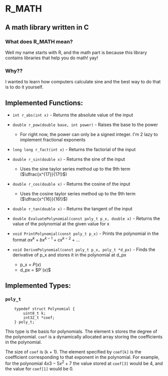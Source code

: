 # R_MATH
## A math library written in C

### What does R_MATH mean?
Well my name starts with R, and the math part is because this library contains libraries that help you do math! yay!

### Why??
I wanted to learn how computers calculate sine and the best way to do that is to do it yourself.

## Implemented Functions:
- `int r_abs(int x)` - Returns the absolute value of the input


- `double r_pow(double base, int power)` - Raises the base to the power
	- For right now, the power can only be a signed integer. I'm 2 lazy to implement fractional exponents

   
- `long long r_fact(int x)` - Returns the factorial of the input


- `double r_sin(double x)` - Returns the sine of the input
	- Uses the sine taylor series method up to the 9th term ($\dfrac{x^{17}}{17!}$)


- `double r_cos(double x)` - Returns the cosine of the input
	- Uses the cosine taylor series method up to the 9th term ($\dfrac{x^{16}}{16!}$)

- `double r_tan(double x)` - Returns the tangent of the input

- `double EvaluatePolynomial(const poly_t p_x, double x)` - Returns the value of the polynomial at the given value for x

- `void PrintPolynomial(const poly_t p_x)` - Prints the polynomial in the format $ax^{k}+bx^{k-1}+cx^{k-2}+...$

- `void DerivePolynomial(const poly_t p_x, poly_t *d_px)` - Finds the derivative of p_x and stores it in the polynomial at d_px
	- p_x = $P(x)$
	- d_px = $P`(x)$

## Implemented Types:

### `poly_t`

~~~
	typedef struct Polynomial {
		uint8_t k;
		int32_t *coef;
	} poly_t;
~~~

This type is the basis for polynomials. The element `k` stores the degree of the polynomial. `coef` is a dynamically allocated array storing the coefficients in the polynomial.

The size of `coef` is (`k` + 1). The element specified by `coef[k]` is the coefficient corresponding to that exponent in the polynomial. For example, for the polynomial $4x{3}-5x^{2}+7$ the value stored at `coef[3]` would be 4, and the value for `coef[1]` would be 0.